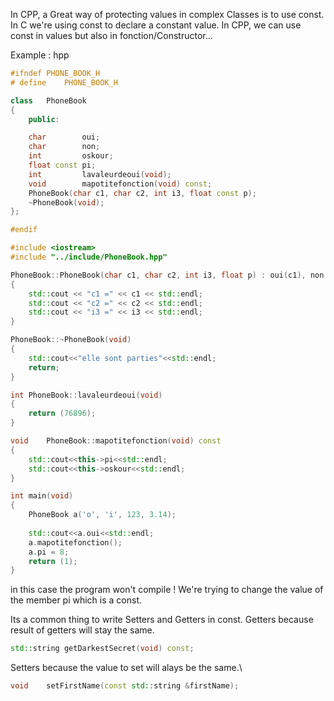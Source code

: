 In CPP, a Great way of protecting values in complex Classes is to use const.
In C we're using const to declare a constant value.
In CPP, we can use const in values but also in fonction/Constructor...

Example :
hpp
```c++
#ifndef	PHONE_BOOK_H
# define	PHONE_BOOK_H

class	PhoneBook
{
	public:

	char		oui;
	char		non;
	int			oskour;
	float const	pi;
	int			lavaleurdeoui(void);
	void		mapotitefonction(void) const;
	PhoneBook(char c1, char c2, int i3, float const p);
	~PhoneBook(void);
};

#endif
```

```c++
#include <iostream>
#include "../include/PhoneBook.hpp"

PhoneBook::PhoneBook(char c1, char c2, int i3, float p) : oui(c1), non(c2), oskour(i3), pi(p)
{
	std::cout << "c1 =" << c1 << std::endl;
	std::cout << "c2 =" << c2 << std::endl;
	std::cout << "i3 =" << i3 << std::endl;
}

PhoneBook::~PhoneBook(void)
{
	std::cout<<"elle sont parties"<<std::endl;
	return;
}

int	PhoneBook::lavaleurdeoui(void)
{
	return (76896);
}

void	PhoneBook::mapotitefonction(void) const
{
	std::cout<<this->pi<<std::endl;
	std::cout<<this->oskour<<std::endl;
}

int	main(void)
{
	PhoneBook a('o', 'i', 123, 3.14);
		
	std::cout<<a.oui<<std::endl;
	a.mapotitefonction();
	a.pi = 8;
	return (1);
}
```

in this case the program won't compile !
We're trying to change the value of the member pi which is a const.

Its a common thing to write Setters and Getters in const.
Getters because result of getters will stay the same.
```c++
std::string	getDarkestSecret(void) const;
```

Setters because the value to set will alays be the same.\
```c++
void	setFirstName(const std::string &firstName);
```
